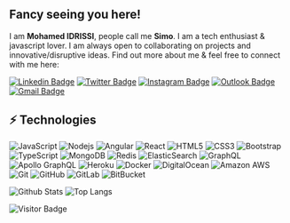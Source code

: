 ## Fancy seeing you here!

I am **Mohamed IDRISSI**, people call me **Simo**. I am a tech enthusiast & javascript lover. I am always open to collaborating on projects and innovative/disruptive ideas. Find out more about me & feel free to connect with me here:

[![Linkedin Badge](https://img.shields.io/badge/-Mohamed%20IDRISSI-blue?style=flat-square&logo=Linkedin&logoColor=white&link=https://www.linkedin.com/in/mohamed-idrissi-b5a14a14/)](https://www.linkedin.com/in/mohamed-idrissi-b5a14a14/)
[![Twitter Badge](https://img.shields.io/badge/-mohamed_idrissi-1da1f2?style=flat-square&logo=twitter&logoColor=white&link=https://twitter.com/mohamed_idrissi)](https://twitter.com/mohamed_idrissi)
[![Instagram Badge](https://img.shields.io/badge/-idrissi_007-purple?style=flat-square&logo=instagram&logoColor=white&link=https://instagram.com/idrissi_007/)](https://instagram.com/idrissi_007)
[![Outlook Badge](http://img.shields.io/badge/-med.idrissi@outlook.com-purple?style=flat-square&logo=Microsoft%20Outlook&logoColor=white&link=mailto:med.idrissi@outlook.com)](mailto:med.idrissi@outlook.com)
[![Gmail Badge](https://img.shields.io/badge/-midrissi.pro@gmail.com-c14438?style=flat-square&logo=Gmail&logoColor=white&link=mailto:midrissi.pro@gmail.com)](mailto:midrissi.pro@gmail.com)

## ⚡ Technologies

![JavaScript](https://img.shields.io/badge/-JavaScript-black?style=flat-square&logo=javascript)
![Nodejs](https://img.shields.io/badge/-Nodejs-black?style=flat-square&logo=Node.js)
![Angular](https://img.shields.io/badge/-angular-de4132?style=flat-square&logo=Angular)
![React](https://img.shields.io/badge/-React-black?style=flat-square&logo=react)
![HTML5](https://img.shields.io/badge/-HTML5-E34F26?style=flat-square&logo=html5&logoColor=white)
![CSS3](https://img.shields.io/badge/-CSS3-1572B6?style=flat-square&logo=css3)
![Bootstrap](https://img.shields.io/badge/-Bootstrap-563D7C?style=flat-square&logo=bootstrap)
![TypeScript](https://img.shields.io/badge/-TypeScript-007ACC?style=flat-square&logo=typescript)
![MongoDB](https://img.shields.io/badge/-MongoDB-black?style=flat-square&logo=mongodb)
![Redis](https://img.shields.io/badge/-Redis-black?style=flat-square&logo=Redis)
![ElasticSearch](https://img.shields.io/badge/-ElasticSearch-005571?style=flat-square&logo=elasticsearch)
![GraphQL](https://img.shields.io/badge/-GraphQL-E10098?style=flat-square&logo=graphql)
![Apollo GraphQL](https://img.shields.io/badge/-Apollo%20GraphQL-311C87?style=flat-square&logo=apollo-graphql)
![Heroku](https://img.shields.io/badge/-Heroku-430098?style=flat-square&logo=heroku)
![Docker](https://img.shields.io/badge/-Docker-black?style=flat-square&logo=docker)
![DigitalOcean](https://img.shields.io/badge/-Digital%20Ocean-darkblue?style=flat-square&logo=digitalocean)
![Amazon AWS](https://img.shields.io/badge/Amazon%20AWS-232F3E?style=flat-square&logo=amazon-aws)
![Git](https://img.shields.io/badge/-Git-black?style=flat-square&logo=git)
![GitHub](https://img.shields.io/badge/-GitHub-181717?style=flat-square&logo=github)
![GitLab](https://img.shields.io/badge/-GitLab-FCA121?style=flat-square&logo=gitlab)
![BitBucket](https://img.shields.io/badge/-BitBucket-darkblue?style=flat-square&logo=bitbucket)

![Github Stats](https://github-readme-stats.vercel.app/api?username=midrissi&count_private=true&show_icons=true)
![Top Langs](https://github-readme-stats.vercel.app/api/top-langs/?username=midrissi&hide=TeX&layout=compact)

![Visitor Badge](https://visitor-badge.laobi.icu/badge?page_id=midrissi)
